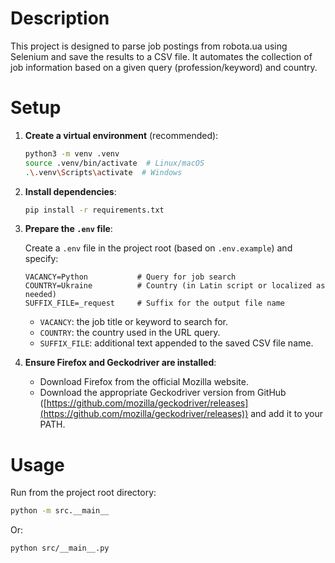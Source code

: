 # Description

This project is designed to parse job postings from robota.ua using Selenium and save the results to a CSV file. It automates the collection of job information based on a given query (profession/keyword) and country.

# Setup

1. **Create a virtual environment** (recommended):

   ```bash
   python3 -m venv .venv
   source .venv/bin/activate  # Linux/macOS
   .\.venv\Scripts\activate  # Windows
   ```

2. **Install dependencies**:

   ```bash
   pip install -r requirements.txt
   ```

3. **Prepare the **`.env`** file**:

   Create a `.env` file in the project root (based on `.env.example`) and specify:

   ```env
   VACANCY=Python           # Query for job search
   COUNTRY=Ukraine          # Country (in Latin script or localized as needed)
   SUFFIX_FILE=_request     # Suffix for the output file name
   ```

   - `VACANCY`: the job title or keyword to search for.
   - `COUNTRY`: the country used in the URL query.
   - `SUFFIX_FILE`: additional text appended to the saved CSV file name.

4. **Ensure Firefox and Geckodriver are installed**:

   - Download Firefox from the official Mozilla website.
   - Download the appropriate Geckodriver version from GitHub ([https://github.com/mozilla/geckodriver/releases](https://github.com/mozilla/geckodriver/releases)) and add it to your PATH.

# Usage

Run from the project root directory:

```bash
python -m src.__main__
```

Or:

```bash
python src/__main__.py
```
